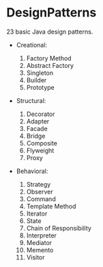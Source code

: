 # DesignPatterns
23 basic Java design patterns.

- Creational:
    1. Factory Method
    2. Abstract Factory
    3. Singleton
    4. Builder
    5. Prototype

- Structural:
    1. Decorator
    2. Adapter
    3. Facade
    4. Bridge
    5. Composite
    6. Flyweight
    7. Proxy

- Behavioral:
    1. Strategy
    2. Observer
    3. Command
    4. Template Method
    5. Iterator
    6. State
    7. Chain of Responsibility
    8. Interpreter
    9. Mediator
    10. Memento
    11. Visitor